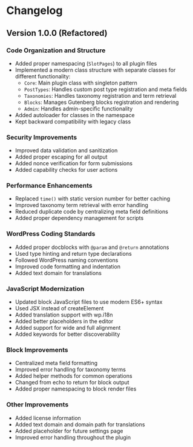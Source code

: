 # Changelog

## Version 1.0.0 (Refactored)

### Code Organization and Structure
- Added proper namespacing (`SlotPages`) to all plugin files
- Implemented a modern class structure with separate classes for different functionality:
  - `Core`: Main plugin class with singleton pattern
  - `PostTypes`: Handles custom post type registration and meta fields
  - `Taxonomies`: Handles taxonomy registration and term retrieval
  - `Blocks`: Manages Gutenberg blocks registration and rendering
  - `Admin`: Handles admin-specific functionality
- Added autoloader for classes in the namespace
- Kept backward compatibility with legacy class

### Security Improvements
- Improved data validation and sanitization
- Added proper escaping for all output
- Added nonce verification for form submissions
- Added capability checks for user actions

### Performance Enhancements
- Replaced `time()` with static version number for better caching
- Improved taxonomy term retrieval with error handling
- Reduced duplicate code by centralizing meta field definitions
- Added proper dependency management for scripts

### WordPress Coding Standards
- Added proper docblocks with `@param` and `@return` annotations
- Used type hinting and return type declarations
- Followed WordPress naming conventions
- Improved code formatting and indentation
- Added text domain for translations

### JavaScript Modernization
- Updated block JavaScript files to use modern ES6+ syntax
- Used JSX instead of createElement
- Added translation support with wp.i18n
- Added better placeholders in the editor
- Added support for wide and full alignment
- Added keywords for better discoverability

### Block Improvements
- Centralized meta field formatting
- Improved error handling for taxonomy terms
- Added helper methods for common operations
- Changed from echo to return for block output
- Added proper namespacing to block render files

### Other Improvements
- Added license information
- Added text domain and domain path for translations
- Added placeholder for future settings page
- Improved error handling throughout the plugin